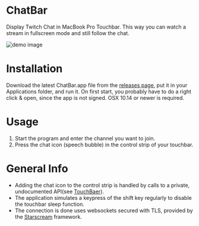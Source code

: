 # ChatBar
Display Twitch Chat in MacBook Pro Touchbar. This way you can watch a stream in fullscreen mode and still follow the chat.

![demo image](https://github.com/vanHavel/ChatBar/blob/master/demo_image.jpg)

# Installation
Download the latest ChatBar.app file from the [releases page](https://github.com/vanHavel/ChatBar/releases), put it in your Applications folder, and run it. On first start, you probably have to do a right click & open, since the app is not signed. OSX 10.14 or newer is required.

# Usage
1. Start the program and enter the channel you want to join.
2. Press the chat icon (speech bubble) in the control strip of your touchbar.

# General Info
- Adding the chat icon to the control strip is handled by calls to a private, undocumented API(see [TouchBaer](https://github.com/a2/touch-baer)). 
- The application simulates a keypress of the shift key regularly to disable the touchbar sleep function.
- The connection is done uses websockets secured with TLS, provided by the [Starscream](https://github.com/daltoniam/Starscream) framework. 
